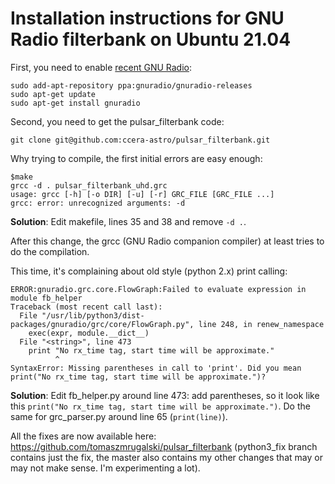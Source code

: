 # Installation instructions for GNU Radio filterbank on Ubuntu 21.04

First, you need to enable [recent GNU Radio](https://wiki.gnuradio.org/index.php/UbuntuInstall):

```
sudo add-apt-repository ppa:gnuradio/gnuradio-releases
sudo apt-get update
sudo apt-get install gnuradio
```

Second, you need to get the pulsar_filterbank code:

```git clone git@github.com:ccera-astro/pulsar_filterbank.git```

Why trying to compile, the first initial errors are easy enough:

```
$make
grcc -d . pulsar_filterbank_uhd.grc
usage: grcc [-h] [-o DIR] [-u] [-r] GRC_FILE [GRC_FILE ...]
grcc: error: unrecognized arguments: -d
```

**Solution**: Edit makefile, lines 35 and 38 and remove `-d .`.

After this change, the grcc (GNU Radio companion compiler) at least tries to do the compilation.

This time, it's complaining about old style (python 2.x) print calling:
```
ERROR:gnuradio.grc.core.FlowGraph:Failed to evaluate expression in module fb_helper
Traceback (most recent call last):
  File "/usr/lib/python3/dist-packages/gnuradio/grc/core/FlowGraph.py", line 248, in renew_namespace
    exec(expr, module.__dict__)
  File "<string>", line 473
    print "No rx_time tag, start time will be approximate."
          ^
SyntaxError: Missing parentheses in call to 'print'. Did you mean print("No rx_time tag, start time will be approximate.")?
```

**Solution**: Edit fb_helper.py around line 473: add parentheses, so it look like this `print("No rx_time tag, start time will be approximate.")`. Do the same for grc_parser.py around line 65 (`print(line)`).

All the fixes are now available here: https://github.com/tomaszmrugalski/pulsar_filterbank (python3_fix branch contains just the fix, the master also contains my other changes that may or may not make sense. I'm experimenting a lot).
